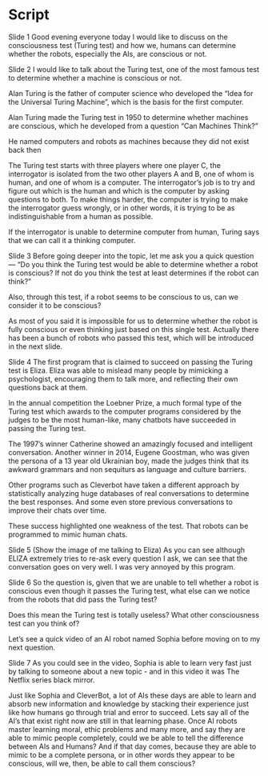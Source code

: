 # Script
Slide 1
Good evening everyone today I would like to discuss on the consciousness test (Turing test) and how we, humans can determine whether the robots, especially the AIs, are conscious or not.

Slide 2
I would like to talk about the Turing test, one of the most famous test to determine whether a machine is conscious or not.

Alan Turing is the father of computer science who developed the “Idea for the Universal Turing Machine”, which is the basis for the first computer.

Alan Turing made the Turing test in 1950 to determine whether machines are conscious, which he developed from a question “Can Machines Think?”

He named computers and robots as machines because they did not exist back then

The Turing test starts with three players where one player C, the interrogator is isolated from the two other players A and B, one of whom is human, and one of whom is a computer. The interrogator’s job is to try and figure out which is the human and which is the computer by asking questions to both. To make things harder, the computer is trying to make the interrogator guess wrongly, or in other words, it is trying to be as indistinguishable from a human as possible.

If the interrogator is unable to determine computer from human, Turing says that we can call it a thinking computer.

Slide 3
Before going deeper into the topic, let me ask you a quick question—
“Do you think the Turing test would be able to determine whether a robot is conscious? If not do you think the test at least determines if the robot can think?”

Also, through this test, if a robot seems to be conscious to us, can we consider it to be conscious?

As most of you said it is impossible for us to determine whether the robot is fully conscious or even thinking just based on this single test. Actually there has been a bunch of robots who passed this test, which will be introduced in the next slide.

Slide 4
The first program that is claimed to succeed on passing the Turing test is Eliza. Eliza was able to mislead many people by mimicking a psychologist, encouraging them to talk more, and reflecting their own questions back at them.

In the annual competition the Loebner Prize, a much formal type of the Turing test which awards to the computer programs considered by the judges to be the most human-like, many chatbots have succeeded in passing the Turing test.

The 1997’s winner Catherine showed an amazingly focused and intelligent conversation.
Another winner in 2014, Eugene Goostman, who was given the persona of a 13 year old Ukrainian boy, made the judges think that its awkward grammars and non sequiturs as language and culture barriers.

Other programs such as Cleverbot have taken a different approach by statistically analyzing huge databases of real conversations to determine the best responses. And some even store previous conversations to improve their chats over time.

These success highlighted one weakness of the test. That robots can be programmed to mimic human chats.

Slide 5
(Show the image of me talking to Eliza)
As you can see although ELIZA extremely tries to re-ask every question I ask, we can see that the conversation goes on very well. I was very annoyed by this program.

Slide 6
So the question is, given that we are unable to tell whether a robot is conscious even though it passes the Turing test, what else can we notice from the robots that did pass the Turing test?

Does this mean the Turing test is totally useless? What other consciousness test can you think of?

Let’s see a quick video of an AI robot named Sophia before moving on to my next question.

Slide 7
As you could see in the video, Sophia is able to learn very fast just by talking to someone about a new topic - and in this video it was The Netflix series black mirror.

Just like Sophia and CleverBot, a lot of AIs these days are able to learn and absorb new information and knowledge by stacking their experience just like how humans go through trial and error to succeed. Lets say all of the AI’s that exist right now are still in that learning phase.
Once AI robots master learning moral, ethic problems and many more, and say they are able to mimic people completely, could we be able to tell the difference between AIs and Humans?
And if that day comes, because they are able to mimic to be a complete persona, or in other words they appear to be conscious, will we, then, be able to call them conscious?
